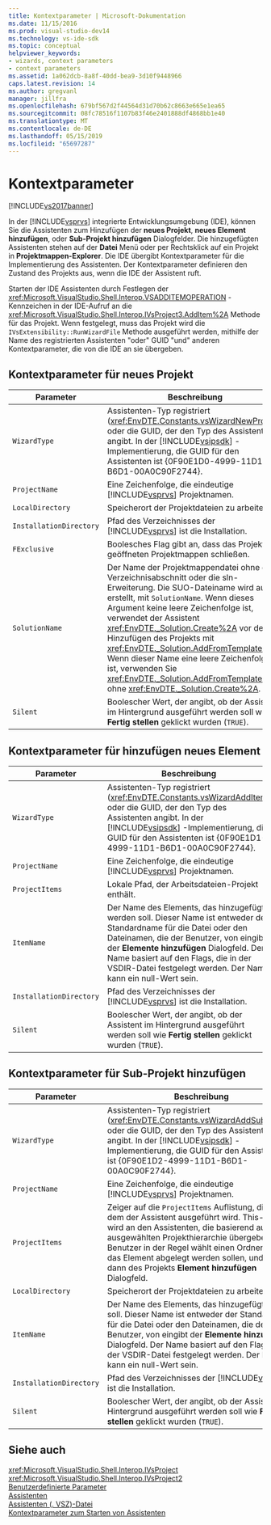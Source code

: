 ```yaml
---
title: Kontextparameter | Microsoft-Dokumentation
ms.date: 11/15/2016
ms.prod: visual-studio-dev14
ms.technology: vs-ide-sdk
ms.topic: conceptual
helpviewer_keywords:
- wizards, context parameters
- context parameters
ms.assetid: 1a062dcb-8a8f-40dd-bea9-3d10f9448966
caps.latest.revision: 14
ms.author: gregvanl
manager: jillfra
ms.openlocfilehash: 679bf567d2f44564d31d70b62c8663e665e1ea65
ms.sourcegitcommit: 08fc78516f1107b83f46e2401888df4868bb1e40
ms.translationtype: MT
ms.contentlocale: de-DE
ms.lasthandoff: 05/15/2019
ms.locfileid: "65697287"
---
```

# <a name="context-parameters"></a>Kontextparameter
[!INCLUDE[vs2017banner](../../includes/vs2017banner.md)]

In der [!INCLUDE[vsprvs](../../includes/vsprvs-md.md)] integrierte Entwicklungsumgebung (IDE), können Sie die Assistenten zum Hinzufügen der **neues Projekt**, **neues Element hinzufügen**, oder **Sub-Projekt hinzufügen** Dialogfelder. Die hinzugefügten Assistenten stehen auf der **Datei** Menü oder per Rechtsklick auf ein Projekt in **Projektmappen-Explorer**. Die IDE übergibt Kontextparameter für die Implementierung des Assistenten. Der Kontextparameter definieren den Zustand des Projekts aus, wenn die IDE der Assistent ruft.  
  
 Starten der IDE Assistenten durch Festlegen der <xref:Microsoft.VisualStudio.Shell.Interop.VSADDITEMOPERATION> -Kennzeichen in der IDE-Aufruf an die <xref:Microsoft.VisualStudio.Shell.Interop.IVsProject3.AddItem%2A> Methode für das Projekt. Wenn festgelegt, muss das Projekt wird die `IVsExtensibility::RunWizardFile` Methode ausgeführt werden, mithilfe der Name des registrierten Assistenten "oder" GUID "und" anderen Kontextparameter, die von die IDE an sie übergeben.  
  
## <a name="context-parameters-for-new-project"></a>Kontextparameter für neues Projekt  
  
|Parameter|Beschreibung|  
|---------------|-----------------|  
|`WizardType`|Assistenten-Typ registriert (<xref:EnvDTE.Constants.vsWizardNewProject>) oder die GUID, der den Typ des Assistenten angibt. In der [!INCLUDE[vsipsdk](../../includes/vsipsdk-md.md)] -Implementierung, die GUID für den Assistenten ist {0F90E1D0-4999-11D1-B6D1-00A0C90F2744}.|  
|`ProjectName`|Eine Zeichenfolge, die eindeutige [!INCLUDE[vsprvs](../../includes/vsprvs-md.md)] Projektnamen.|  
|`LocalDirectory`|Speicherort der Projektdateien zu arbeiten.|  
|`InstallationDirectory`|Pfad des Verzeichnisses der [!INCLUDE[vsprvs](../../includes/vsprvs-md.md)] ist die Installation.|  
|`FExclusive`|Boolesches Flag gibt an, dass das Projekt geöffneten Projektmappen schließen.|  
|`SolutionName`|Der Name der Projektmappendatei ohne den Verzeichnisabschnitt oder die sln-Erweiterung. Die SUO-Dateiname wird auch erstellt, mit `SolutionName`. Wenn dieses Argument keine leere Zeichenfolge ist, verwendet der Assistent <xref:EnvDTE._Solution.Create%2A> vor dem Hinzufügen des Projekts mit <xref:EnvDTE._Solution.AddFromTemplate%2A>. Wenn dieser Name eine leere Zeichenfolge ist, verwenden Sie <xref:EnvDTE._Solution.AddFromTemplate%2A> ohne <xref:EnvDTE._Solution.Create%2A>.|  
|`Silent`|Boolescher Wert, der angibt, ob der Assistent im Hintergrund ausgeführt werden soll wie **Fertig stellen** geklickt wurden (`TRUE`).|  
  
## <a name="context-parameters-for-add-new-item"></a>Kontextparameter für hinzufügen neues Element  
  
|Parameter|Beschreibung|  
|---------------|-----------------|  
|`WizardType`|Assistenten-Typ registriert (<xref:EnvDTE.Constants.vsWizardAddItem>) oder die GUID, der den Typ des Assistenten angibt. In der [!INCLUDE[vsipsdk](../../includes/vsipsdk-md.md)] -Implementierung, die GUID für den Assistenten ist {0F90E1D1-4999-11D1-B6D1-00A0C90F2744}.|  
|`ProjectName`|Eine Zeichenfolge, die eindeutige [!INCLUDE[vsprvs](../../includes/vsprvs-md.md)] Projektnamen.|  
|`ProjectItems`|Lokale Pfad, der Arbeitsdateien-Projekt enthält.|  
|`ItemName`|Der Name des Elements, das hinzugefügt werden soll. Dieser Name ist entweder der Standardname für die Datei oder den Dateinamen, die der Benutzer, von eingibt der **Elemente hinzufügen** Dialogfeld. Der Name basiert auf den Flags, die in der VSDIR-Datei festgelegt werden. Der Name kann ein null-Wert sein.|  
|`InstallationDirectory`|Pfad des Verzeichnisses der [!INCLUDE[vsprvs](../../includes/vsprvs-md.md)] ist die Installation.|  
|`Silent`|Boolescher Wert, der angibt, ob der Assistent im Hintergrund ausgeführt werden soll wie **Fertig stellen** geklickt wurden (`TRUE`).|  
  
## <a name="context-parameters-for-add-sub-project"></a>Kontextparameter für Sub-Projekt hinzufügen  
  
|Parameter|Beschreibung|  
|---------------|-----------------|  
|`WizardType`|Assistenten-Typ registriert (<xref:EnvDTE.Constants.vsWizardAddSubProject>) oder die GUID, der den Typ des Assistenten angibt. In der [!INCLUDE[vsipsdk](../../includes/vsipsdk-md.md)] -Implementierung, die GUID für den Assistenten ist {0F90E1D2-4999-11D1-B6D1-00A0C90F2744}.|  
|`ProjectName`|Eine Zeichenfolge, die eindeutige [!INCLUDE[vsprvs](../../includes/vsprvs-md.md)] Projektnamen.|  
|`ProjectItems`|Zeiger auf die `ProjectItems` Auflistung, die auf dem der Assistent ausgeführt wird. This-Zeiger wird an den Assistenten, die basierend auf der ausgewählten Projekthierarchie übergeben. Ein Benutzer in der Regel wählt einen Ordner in dem das Element abgelegt werden sollen, und ruft dann des Projekts **Element hinzufügen** Dialogfeld.|  
|`LocalDirectory`|Speicherort der Projektdateien zu arbeiten.|  
|`ItemName`|Der Name des Elements, das hinzugefügt werden soll. Dieser Name ist entweder der Standardname für die Datei oder den Dateinamen, die der Benutzer, von eingibt der **Elemente hinzufügen** Dialogfeld. Der Name basiert auf den Flags, die in der VSDIR-Datei festgelegt werden. Der Name kann ein null-Wert sein.|  
|`InstallationDirectory`|Pfad des Verzeichnisses der [!INCLUDE[vsprvs](../../includes/vsprvs-md.md)] ist die Installation.|  
|`Silent`|Boolescher Wert, der angibt, ob der Assistent im Hintergrund ausgeführt werden soll wie **Fertig stellen** geklickt wurden (`TRUE`).|  
  
## <a name="see-also"></a>Siehe auch  
 <xref:Microsoft.VisualStudio.Shell.Interop.IVsProject>   
 <xref:Microsoft.VisualStudio.Shell.Interop.IVsProject2>   
 [Benutzerdefinierte Parameter](../../extensibility/internals/custom-parameters.md)   
 [Assistenten](../../extensibility/internals/wizards.md)   
 [Assistenten (. VSZ)-Datei](../../extensibility/internals/wizard-dot-vsz-file.md)   
 [Kontextparameter zum Starten von Assistenten](https://msdn.microsoft.com/library/051a10f4-9e45-4604-b344-123044f33a24)
